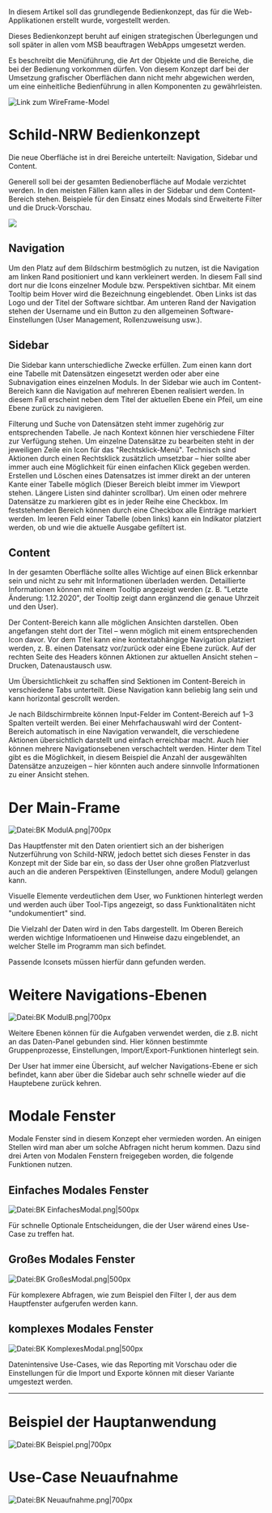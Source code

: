 In diesem Artikel soll das grundlegende Bedienkonzept, das für die Web-Applikationen erstellt wurde, vorgestellt werden.

Dieses Bedienkonzept beruht auf einigen strategischen Überlegungen und soll später in allen vom MSB beauftragen WebApps umgesetzt werden.

Es beschreibt die Menüführung, die Art der Objekte und die Bereiche, die bei der Bedienung vorkommen dürfen.
Von diesem Konzept darf bei der Umsetzung grafischer Oberflächen dann nicht mehr abgewichen werden, um eine einheitliche Bedienführung in allen Komponenten zu gewährleisten.


![Link zum WireFrame-Model](https://xd.adobe.com/view/4fa6739c-7cb9-444e-b62f-bf5ef48a2b4b-1af5/?fullscreen)



# Schild-NRW Bedienkonzept 
 
Die neue Oberfläche ist in drei Bereiche unterteilt: Navigation, Sidebar und Content. 

Generell soll bei der gesamten Bedienoberfläche auf Modale verzichtet werden. In den meisten Fällen kann alles in der Sidebar und dem Content-Bereich stehen. Beispiele für den Einsatz eines Modals sind Erweiterte Filter und die Druck-Vorschau.


![](https://git.svws-nrw.de/svws/SVWS-Client/-/wikis/uploads/700px-BK_Konzept.png)


## Navigation 
Um den Platz auf dem Bildschirm bestmöglich zu nutzen, ist die Navigation am linken Rand positioniert und kann verkleinert werden. In diesem Fall sind dort nur die Icons einzelner Module bzw. Perspektiven sichtbar. Mit einem Tooltip beim Hover wird die Bezeichnung eingeblendet. Oben Links ist das Logo und der Titel der Software sichtbar. Am unteren Rand der Navigation stehen der Username und ein Button zu den allgemeinen Software-Einstellungen (User Management, Rollenzuweisung usw.).

## Sidebar 
Die Sidebar kann unterschiedliche Zwecke erfüllen. Zum einen kann dort eine Tabelle mit Datensätzen eingesetzt werden oder aber eine Subnavigation eines einzelnen Moduls. In der Sidebar wie auch im Content-Bereich kann die Navigation auf mehreren Ebenen realisiert werden. In diesem Fall erscheint neben dem Titel der aktuellen Ebene ein Pfeil, um eine Ebene zurück zu navigieren. 

Filterung und Suche von Datensätzen steht immer zugehörig zur entsprechenden Tabelle. Je nach Kontext können hier verschiedene Filter zur Verfügung stehen. Um einzelne Datensätze zu bearbeiten steht in der jeweiligen Zeile ein Icon für das "Rechtsklick-Menü". Technisch sind Aktionen durch einen Rechtsklick zusätzlich umsetzbar – hier sollte aber immer auch eine Möglichkeit für einen einfachen Klick gegeben werden.
Erstellen und Löschen eines Datensatzes ist immer direkt an der unteren Kante einer Tabelle möglich (Dieser Bereich bleibt immer im Viewport stehen. Längere Listen sind dahinter scrollbar). Um einen oder mehrere Datensätze zu markieren gibt es in jeder Reihe eine Checkbox. Im feststehenden Bereich können durch eine Checkbox alle Einträge markiert werden. Im leeren Feld einer Tabelle (oben links) kann ein Indikator platziert werden, ob und wie die aktuelle Ausgabe gefiltert ist.

## Content 
In der gesamten Oberfläche sollte alles Wichtige auf einen Blick erkennbar sein und nicht zu sehr mit Informationen überladen werden. Detaillierte Informationen können mit einem Tooltip angezeigt werden (z. B. "Letzte Änderung: 1.12.2020", der Tooltip zeigt dann ergänzend die genaue Uhrzeit und den User).

Der Content-Bereich kann alle möglichen Ansichten darstellen. Oben angefangen steht dort der Titel – wenn möglich mit einem entsprechenden Icon davor. Vor dem Titel kann eine kontextabhängige Navigation platziert werden, z. B. einen Datensatz vor/zurück oder eine Ebene zurück. Auf der rechten Seite des Headers können Aktionen zur aktuellen Ansicht stehen – Drucken, Datenaustausch usw.

Um Übersichtlichkeit zu schaffen sind Sektionen im Content-Bereich in verschiedene Tabs unterteilt. Diese Navigation kann beliebig lang sein und kann horizontal gescrollt werden.

Je nach Bildschirmbreite können Input-Felder im Content-Bereich auf 1–3 Spalten verteilt werden. Bei einer Mehrfachauswahl wird der Content-Bereich automatisch in eine Navigation verwandelt, die verschiedene Aktionen übersichtlich darstellt und einfach erreichbar macht. Auch hier können mehrere Navigationsebenen verschachtelt werden. Hinter dem Titel gibt es die Möglichkeit, in diesem Beispiel die Anzahl der ausgewählten Datensätze anzuzeigen – hier könnten auch andere sinnvolle Informationen zu einer Ansicht stehen.


# Der Main-Frame 

![Datei:BK ModulA.png|700px](uploads/700px-BK_ModulA.png)


Das Hauptfenster mit den Daten orientiert sich an der bisherigen Nutzerführung von Schild-NRW, jedoch bettet sich dieses Fenster in das Konzept mit der Side bar ein, so dass der User ohne großen Platzverlust auch an die anderen Perspektiven (Einstellungen, andere Modul) gelangen kann.

Visuelle Elemente verdeutlichen dem User, wo Funktionen hinterlegt werden und werden auch über Tool-Tips angezeigt, so dass Funktionalitäten nicht "undokumentiert" sind.

Die Vielzahl der Daten wird in den Tabs dargestellt. Im Oberen Bereich werden wichtige Informatioenen und Hinweise dazu eingeblendet, an welcher Stelle im Programm man sich befindet.

Passende Iconsets müssen hierfür dann gefunden werden.

# Weitere Navigations-Ebenen 

![Datei:BK ModulB.png|700px](uploads/700px-BK_ModulB.png)

Weitere Ebenen können für die Aufgaben verwendet werden, die z.B. nicht an das Daten-Panel gebunden sind.
Hier können bestimmte Gruppenprozesse, Einstellungen, Import/Export-Funktionen hinterlegt sein.

Der User hat immer eine Übersicht, auf welcher Navigations-Ebene er sich befindet, kann aber über die Sidebar auch sehr schnelle wieder auf die Hauptebene zurück kehren.

# Modale Fenster 

Modale Fenster sind in diesem Konzept eher vermieden worden.
An einigen Stellen wird man aber um solche Abfragen nicht herum kommen.
Dazu sind drei Arten von Modalen Fenstern freigegeben worden, die folgende Funktionen nutzen.

## Einfaches Modales Fenster 

![Datei:BK EinfachesModal.png|500px](uploads/500px-BK_EinfachesModal.png)

Für schnelle Optionale Entscheidungen, die der User wärend eines Use-Case zu treffen hat.

## Großes Modales Fenster 

![Datei:BK GroßesModal.png|500px](uploads/500px-BK_GroßesModal.png)

Für komplexere Abfragen, wie zum Beispiel den Filter I, der aus dem Hauptfenster aufgerufen werden kann.




## komplexes Modales Fenster 

![Datei:BK KomplexesModal.png|500px](uploads/500px-BK_KomplexesModal.png)

Datenintensive Use-Cases, wie das Reporting mit Vorschau oder die Einstellungen für die Import und Exporte können mit dieser Variante umgestezt werden.



--------




# Beispiel der Hauptanwendung 

![Datei:BK Beispiel.png|700px](uploads/700px-BK_Beispiel.png)

# Use-Case Neuaufnahme #

![Datei:BK Neuaufnahme.png|700px](uploads/700px-BK_Neuaufnahme.png)
